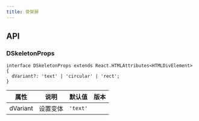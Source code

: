 ```yaml
---
title: 骨架屏
---
```


## API

### DSkeletonProps

```tsx
interface DSkeletonProps extends React.HTMLAttributes<HTMLDivElement> {
  dVariant?: 'text' | 'circular' | 'rect';
}
```

<!-- prettier-ignore-start -->
| 属性 | 说明 | 默认值 | 版本 | 
| --- | --- | --- | --- | 
| dVariant | 设置变体 | `'text'` | |
<!-- prettier-ignore-end -->
